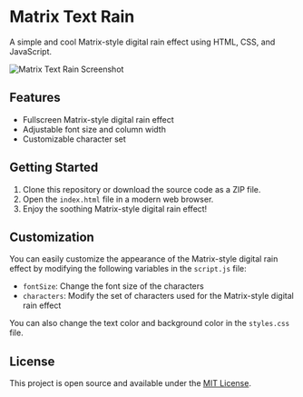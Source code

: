 # Matrix Text Rain

A simple and cool Matrix-style digital rain effect using HTML, CSS, and JavaScript.

![Matrix Text Rain Screenshot](matrix-digital-rain.gif)

## Features

- Fullscreen Matrix-style digital rain effect
- Adjustable font size and column width
- Customizable character set

## Getting Started

1. Clone this repository or download the source code as a ZIP file.
2. Open the `index.html` file in a modern web browser.
3. Enjoy the soothing Matrix-style digital rain effect!

## Customization

You can easily customize the appearance of the Matrix-style digital rain effect by modifying the following variables in the `script.js` file:

- `fontSize`: Change the font size of the characters
- `characters`: Modify the set of characters used for the Matrix-style digital rain effect

You can also change the text color and background color in the `styles.css` file.

## License

This project is open source and available under the [MIT License](LICENSE).